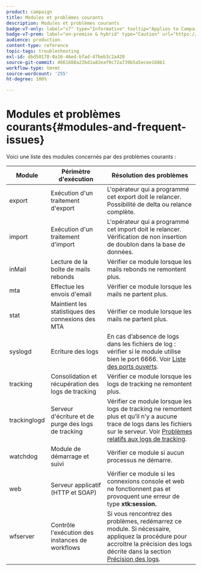 ```yaml
---
product: campaign
title: Modules et problèmes courants
description: Modules et problèmes courants
badge-v7-only: label="v7" type="Informative" tooltip="Applies to Campaign Classic v7 only"
badge-v7-prem: label="on-premise & hybrid" type="Caution" url="https://experienceleague.adobe.com/docs/campaign-classic/using/installing-campaign-classic/architecture-and-hosting-models/hosting-models-lp/hosting-models.html" tooltip="Applies to on-premise and hybrid deployments only"
audience: production
content-type: reference
topic-tags: troubleshooting
exl-id: dbd50178-0a16-46ed-bfad-47beb3c2a420
source-git-commit: 4661688a22bd1a82eaf9c72a739b5a5ecee168b1
workflow-type: tm+mt
source-wordcount: '255'
ht-degree: 100%

---
```


# Modules et problèmes courants{#modules-and-frequent-issues}



Voici une liste des modules concernés par des problèmes courants :

<table> 
 <thead> 
  <tr> 
   <th> Module </th> 
   <th> Périmètre d'exécution </th> 
   <th> Résolution des problèmes </th> 
  </tr> 
 </thead> 
 <tbody> 
  <tr> 
   <td> export </td> 
   <td> Exécution d'un traitement d'export<br /> </td> 
   <td> L'opérateur qui a programmé cet export doit le relancer. Possibilité de delta ou relance complète.<br /> </td> 
  </tr> 
  <tr> 
   <td> import </td> 
   <td> Exécution d'un traitement d'import<br /> </td> 
   <td> L'opérateur qui a programmé cet import doit le relancer. Vérification de non insertion de doublon dans la base de données.<br /> </td> 
  </tr> 
  <tr> 
   <td> inMail </td> 
   <td> Lecture de la boîte de mails rebonds<br /> </td> 
   <td> Vérifier ce module lorsque les mails rebonds ne remontent plus.<br /> </td> 
  </tr> 
  <tr> 
   <td> mta </td> 
   <td> Effectue les envois d'email<br /> </td> 
   <td> Vérifier ce module lorsque les mails ne partent plus.<br /> </td> 
  </tr> 
  <tr> 
   <td> stat </td> 
   <td> Maintient les statistiques des connexions des MTA<br /> </td> 
   <td> Vérifier ce module lorsque les mails ne partent plus.<br /> </td> 
  </tr> 
  <tr> 
   <td> syslogd </td> 
   <td> Ecriture des logs<br /> </td> 
   <td> En cas d’absence de logs dans les fichiers de log : vérifier si le module utilise bien le port 6666. Voir <a href="../../production/using/general-architecture.md#list-of-open-ports" target="_blank">Liste des ports ouverts</a>.<br /> </td> 
  </tr> 
  <tr> 
   <td> tracking </td> 
   <td> Consolidation et récupération des logs de tracking<br /> </td> 
   <td> Vérifier ce module lorsque les logs de tracking ne remontent plus.<br /> </td> 
  </tr> 
  <tr> 
   <td> trackinglogd </td> 
   <td> Serveur d'écriture et de purge des logs de tracking<br /> </td> 
   <td> Vérifier ce module lorsque les logs de tracking ne remontent plus et qu’il n’y a aucune trace de logs dans les fichiers sur le serveur. Voir <a href="../../production/using/tracking-logs-issues.md" target="_blank">Problèmes relatifs aux logs de tracking</a>.<br /> </td> 
  </tr> 
  <tr> 
   <td> watchdog </td> 
   <td> Module de démarrage et suivi<br /> </td> 
   <td> Vérifier ce module si aucun processus ne démarre.<br /> </td> 
  </tr> 
  <tr> 
   <td> web </td> 
   <td> Serveur applicatif (HTTP et SOAP)<br /> </td> 
   <td> Vérifier ce module si les connexions console et web ne fonctionnent pas et provoquent une erreur de type <strong>xtk:session.</strong><br /> </td> 
  </tr> 
  <tr> 
   <td> wfserver </td> 
   <td> Contrôle l'exécution des instances de workflows<br /> </td> 
   <td> Si vous rencontrez des problèmes, redémarrez ce module. Si nécessaire, appliquez la procédure pour accroître la précision des logs décrite dans la section <a href="../../production/using/log-precision.md" target="_blank">Précision des logs</a>.<br /> </td> 
  </tr> 
 </tbody> 
</table>
